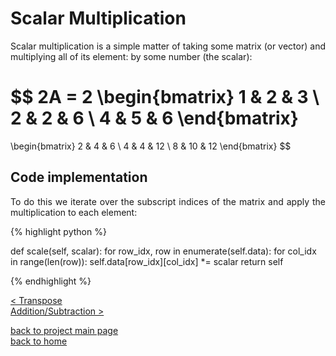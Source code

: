 # Scalar Multiplication
<div style="text-align: justify">
<p>Scalar multiplication is a simple matter of taking some matrix (or vector) and
multiplying all of its element: by some number (the scalar):</p>
</div>

$$
2A = 2
  \begin{bmatrix}
    1 & 2 & 3 \\
    2 & 2 & 6 \\
    4 & 5 & 6
  \end{bmatrix}
  =
  \begin{bmatrix}
    2 & 4 & 6 \\
    4 & 4 & 12 \\
    8 & 10 & 12
  \end{bmatrix}
$$

## Code implementation
<div style="text-align: justify">
<p>To do this we iterate over the subscript indices of the matrix and apply the
multiplication to each element:</p>
</div>

{% highlight python %}

def scale(self, scalar):
    for row_idx, row in enumerate(self.data):
        for col_idx in range(len(row)):
            self.data[row_idx][col_idx] *= scalar
    return self

{% endhighlight %}

[< Transpose](./transpose.md)\
[Addition/Subtraction >](./addition_subtraction.md)

[back to project main page](./numpy_from_scratch.md)\
[back to home](../README.md)

<script src="https://utteranc.es/client.js"
        repo="Matt-A-Bennett/Matt-A-Bennett.github.io"
        issue-term="https://matt-a-bennett.github.io/numpy_from_scratch/scalar_multiplication.html"
        theme="github-light"
        crossorigin="anonymous"
        async>
</script>

